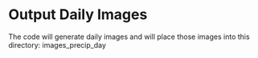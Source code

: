 # Output Daily Images
The code will generate daily images and will place those images into this directory: images_precip_day
